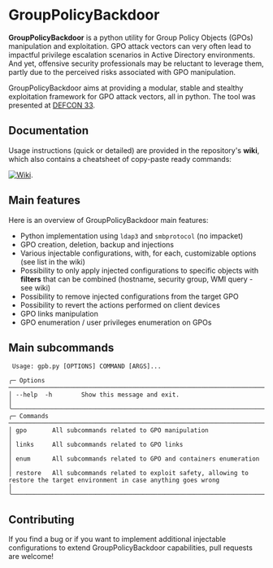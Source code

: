 # GroupPolicyBackdoor

**GroupPolicyBackdoor** is a python utility for Group Policy Objects (GPOs) manipulation and exploitation. GPO attack vectors can very often lead to impactful privilege escalation scenarios in Active Directory environments. And yet, offensive security professionals may be reluctant to leverage them, partly due to the perceived risks associated with GPO manipulation.

GroupPolicyBackdoor aims at providing a modular, stable and stealthy exploitation framework for GPO attack vectors, all in python. The tool was presented at [DEFCON 33](https://www.synacktiv.com/sites/default/files/2025-08/roland_becard_turning-your-active-directory-into-the-attackers-c2_slides.pdf).

## Documentation

Usage instructions (quick or detailed) are provided in the repository's **wiki**, which also contains a cheatsheet of copy-paste ready commands:

[![Wiki](https://img.shields.io/badge/📖-Wiki-blue?style=for-the-badge)](https://github.com/synacktiv/GroupPolicyBackdoor/wiki).

## Main features

Here is an overview of GroupPolicyBackdoor main features:

- Python implementation using `ldap3` and `smbprotocol` (no impacket)
- GPO creation, deletion, backup and injections
- Various injectable configurations, with, for each, customizable options (see list in the wiki)
- Possibility to only apply injected configurations to specific objects with **filters** that can be combined (hostname, security group, WMI query - see wiki)
- Possibility to remove injected configurations from the target GPO
- Possibility to revert the actions performed on client devices
- GPO links manipulation
- GPO enumeration / user privileges enumeration on GPOs

## Main subcommands

```
 Usage: gpb.py [OPTIONS] COMMAND [ARGS]...

╭─ Options ───────────────────────────────────────────────────────────────────────────────────────────────────────────────────────────────────────────────────────────────────────────────────────────────────────╮
│ --help  -h        Show this message and exit.                                                                                                                                                                   │
╰─────────────────────────────────────────────────────────────────────────────────────────────────────────────────────────────────────────────────────────────────────────────────────────────────────────────────╯
╭─ Commands ──────────────────────────────────────────────────────────────────────────────────────────────────────────────────────────────────────────────────────────────────────────────────────────────────────╮
│ gpo       All subcommands related to GPO manipulation                                                                                                                                                           │
│ links     All subcommands related to GPO links                                                                                                                                                                  │
│ enum      All subcommands related to GPO and containers enumeration                                                                                                                                             │
│ restore   All subcommands related to exploit safety, allowing to restore the target environment in case anything goes wrong                                                                                     │
╰─────────────────────────────────────────────────────────────────────────────────────────────────────────────────────────────────────────────────────────────────────────────────────────────────────────────────╯
```

## Contributing

If you find a bug or if you want to implement additional injectable configurations to extend GroupPolicyBackdoor capabilities, pull requests are welcome!